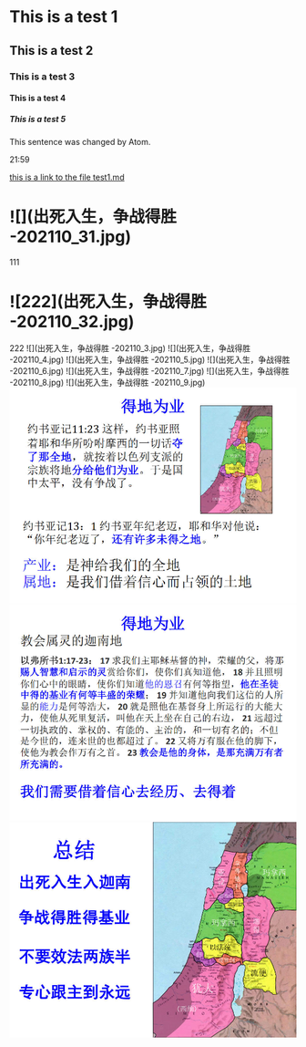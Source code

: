 # This is a test 1
## This is a test 2
### This is a test 3
#### This is a test 4
##### This is a test 5

This sentence was changed by Atom.

21:59

[this is a link to the file test1.md](test1.md)

# ![](出死入生，争战得胜 -202110_31.jpg)
111
# ![222](出死入生，争战得胜 -202110_32.jpg)
222
![](出死入生，争战得胜 -202110_3.jpg)
![](出死入生，争战得胜 -202110_4.jpg)
![](出死入生，争战得胜 -202110_5.jpg)
![](出死入生，争战得胜 -202110_6.jpg)
![](出死入生，争战得胜 -202110_7.jpg)
![](出死入生，争战得胜 -202110_8.jpg)
![](出死入生，争战得胜 -202110_9.jpg)
![](202110_31.jpg)
![](202110_32.jpg)
![](202110_33.jpg)
